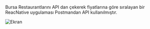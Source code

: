 Bursa Restaurantlarını API dan çekerek fiyatlarına göre sıralayan bir ReacNative uygulaması
Postmandan API kullanılmıştır.

![Ekran](https://github.com/bcerenh/BursaRestaurantsAPI/assets/148719590/a383230b-34ed-4511-a946-57a97c1c7bae)


